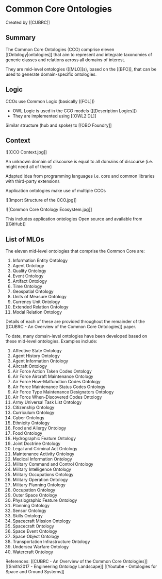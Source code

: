 # Common Core Ontologies

Created by [[CUBRC]]

## Summary
The Common Core Ontologies (CCO) comprise eleven [[Ontology|ontologies]] that aim to represent and integrate taxonomies of generic classes and relations across all domains of interest.

They are mid-level ontologies ([[MLO]]s), based on the [[BFO]], that can be used to generate domain-specific ontologies.

## Logic
CCOs use Common Logic (basically [[FOL]])
 - OWL Logic is used in the CCO models ([[Description Logics]])
 - They are implemented using [[OWL2 DL]]

Similar structure (hub and spoke) to [[OBO Foundry]]

## Context
![[CCO Context.jpg]]

An unknown domain of discourse is equal to all domains of discourse
(i.e. might need all of them)

Adapted idea from programming languages
i.e. core and common libraries with third-party extensions

Application ontologies make use of multiple CCOs

![[Import Structure of the CCO.jpg]]

![[Common Core Ontology Ecosystem.jpg]]

This includes application ontologies
 Open source and available from [[GitHub]]


## List of MLOs
The eleven mid-level ontologies that comprise the Common Core are:
1. Information Entity Ontology
2. Agent Ontology
3. Quality Ontology
4. Event Ontology
5. Artifact Ontology
6. Time Ontology
7. Geospatial Ontology
8. Units of Measure Ontology
9. Currency Unit Ontology
10. Extended Relation Ontology
11. Modal Relation Ontology

Details of each of these are provided throughout the remainder of the [[CUBRC - An Overview of the Common Core Ontologies]] paper.

To date, many domain-level ontologies have been developed based on these mid-level ontologies. Examples include:

1. Affective State Ontology
2. Agent History Ontology
3. Agent Information Ontology
4. Aircraft Ontology
5. Air Force Action Taken Codes Ontology
6. Air Force Aircraft Maintenance Ontology
7. Air Force How-Malfunction Codes Ontology
8. Air Force Maintenance Status Codes Ontology
9. Air Force Type Maintenance Designators Ontology
10. Air Force When-Discovered Codes Ontology
11. Army Universal Task List Ontology
12. Citizenship Ontology
13. Curriculum Ontology
14. Cyber Ontology
15. Ethnicity Ontology
16. Food and Allergy Ontology
17. Food Ontology
18. Hydrographic Feature Ontology
19. Joint Doctrine Ontology
20. Legal and Criminal Act Ontology
21. Maintenance Activity Ontology
22. Medical Information Ontology
23. Military Command and Control Ontology
24. Military Intelligence Ontology
25. Military Occupations Ontology
26. Military Operation Ontology
27. Military Planning Ontology
28. Occupation Ontology
29. Outer Space Ontology
30. Physiographic Feature Ontology
31. Planning Ontology
32. Sensor Ontology
33. Skills Ontology
34. Spacecraft Mission Ontology
35. Spacecraft Ontology
36. Space Event Ontology
37. Space Object Ontology
38. Transportation Infrastructure Ontology
39. Undersea Warfare Ontology
40. Watercraft Ontology





References:
[[CUBRC - An Overview of the Common Core Ontologies]]
[[Smith2017 - Engineering Ontology Landscape]]
[[Youtube - Ontologies for Space and Ground Systems]]